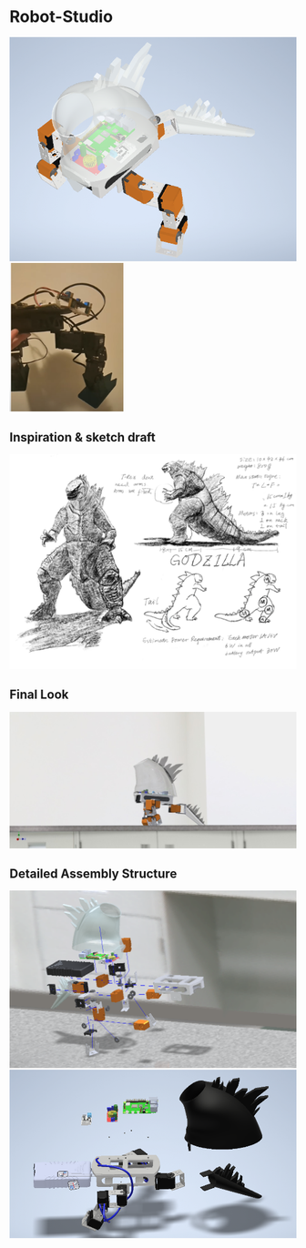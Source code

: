 # Robot-Studio
<img src="https://github.com/LepingWang/Robot-Studio/blob/main/r3.PNG" width="600">
<img src="https://github.com/LepingWang/Robot-Studio/blob/main/product.png" width="200">





## Inspiration & sketch draft
![godzilla](/Inspiration.png)
## Final Look
![side](/side.jpg)
## Detailed Assembly Structure
![struct](/ass.PNG)
![struct2](/234.PNG)



